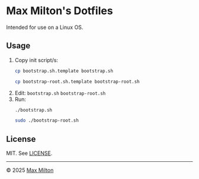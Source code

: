 # Max Milton's Dotfiles

Intended for use on a Linux OS.

## Usage

1. Copy init script/s:
   ```sh
   cp bootstrap.sh.template bootstrap.sh
   ```
   ```sh
   cp bootstrap-root.sh.template bootstrap-root.sh
   ```
2. Edit: `bootstrap.sh` `bootstrap-root.sh`
3. Run:
   ```sh
   ./bootstrap.sh
   ```
   ```sh
   sudo ./bootstrap-root.sh
   ```

## License

MIT. See [LICENSE](https://github.com/maxmilton/dotfiles/blob/master/LICENSE).

-----

© 2025 [Max Milton](https://maxmilton.com)
